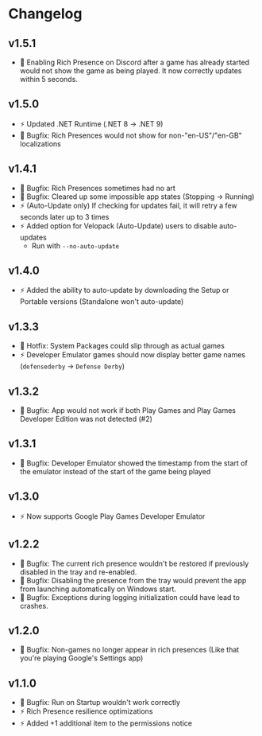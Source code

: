 # Changelog

## v1.5.1

- 🦺 Enabling Rich Presence on Discord after a game has already started would not show the game as being played. It now correctly updates within 5 seconds.

## v1.5.0

- ⚡️ Updated .NET Runtime (.NET 8 -> .NET 9)
- 🦺 Bugfix: Rich Presences would not show for non-"en-US"/"en-GB" localizations

## v1.4.1

- 🦺 Bugfix: Rich Presences sometimes had no art
- 🦺 Bugfix: Cleared up some impossible app states (Stopping -> Running)
- ⚡️ (Auto-Update only) If checking for updates fail, it will retry a few seconds later up to 3 times
- ⚡️ Added option for Velopack (Auto-Update) users to disable auto-updates
    - Run with `--no-auto-update`

## v1.4.0

- ⚡️ Added the ability to auto-update by downloading the Setup or Portable versions (Standalone won't auto-update)

## v1.3.3

- 🦺 Hotfix: System Packages could slip through as actual games
- ⚡️ Developer Emulator games should now display better game names (`defensederby` -> `Defense Derby`)

## v1.3.2

- 🦺 Bugfix: App would not work if both Play Games and Play Games Developer Edition was not detected (#2)

## v1.3.1

- 🦺 Bugfix: Developer Emulator showed the timestamp from the start of the emulator instead of the start of the game being played

## v1.3.0

- ⚡️ Now supports Google Play Games Developer Emulator

## v1.2.2

- 🦺 Bugfix: The current rich presence wouldn't be restored if previously disabled in the tray and re-enabled.
- 🦺 Bugfix: Disabling the presence from the tray would prevent the app from launching automatically on Windows start.
- 🦺 Bugfix: Exceptions during logging initialization could have lead to crashes.

## v1.2.0

- 🦺 Bugfix: Non-games no longer appear in rich presences (Like that you're playing Google's Settings app)

## v1.1.0

- 🦺 Bugfix: Run on Startup wouldn't work correctly
- ⚡️ Rich Presence resilience optimizations
- ⚡️ Added +1 additional item to the permissions notice

